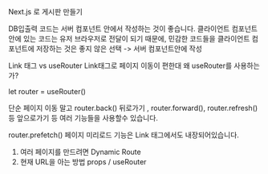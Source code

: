 Next.js 로 게시판 만들기

DB입출력 코드는 서버 컴포넌트 안에서 작성하는 것이 좋습니다.
클라이언트 컴포넌트 안에 있는 코드는 유저 브라우저로 전달이 되기 때문에,
민감한 코드들을 클라이언트 컴포넌트에 저장하는 것은 좋지 않은 선택 -> 서버 컴포넌트안에 작성

Link 태그 vs useRouter
Link태그로 페이지 이동이 편한대 왜 useRouter를 사용하는가?

let router = useRouter()

단순 페이지 이동 말고 router.back() 뒤로가기 , router.forward(), router.refresh() 등 앞으로가기 등 여러 기능들을 사용할수 있습니다.

router.prefetch() 페이지 미리로드 기능은 Link 태그에서도 내장되어있습니다.

1. 여러 페이지를 만드려면 Dynamic Route
2. 현재 URL을 아는 방법 props / useRouter